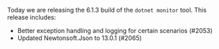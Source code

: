 Today we are releasing the 6.1.3 build of the `dotnet monitor` tool. This release includes:

- Better exception handling and logging for certain scenarios (#2053)
- Updated Newtonsoft.Json to 13.0.1 (#2065)

